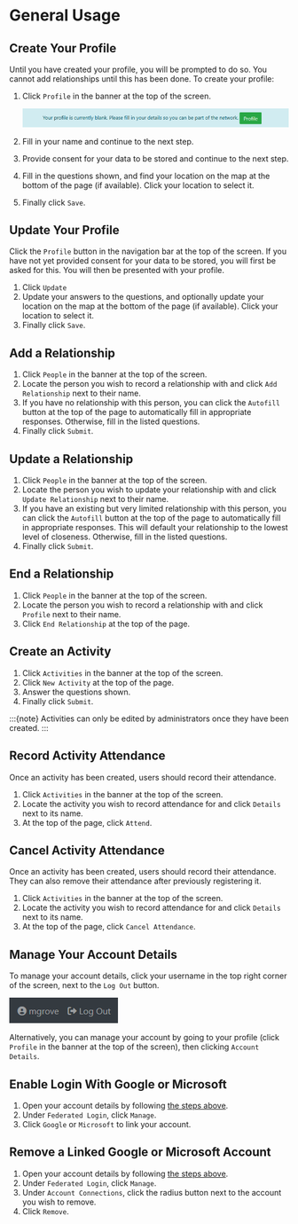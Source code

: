 # General Usage

## Create Your Profile

Until you have created your profile, you will be prompted to do so. You cannot add relationships until this has been done. To create your profile:

1. Click `Profile` in the banner at the top of the screen.

	![Profile banner](images/4-profile-banner.png "Profile banner")

2. Fill in your name and continue to the next step.
3. Provide consent for your data to be stored and continue to the next step.
4. Fill in the questions shown, and find your location on the map at the bottom of the page (if available). Click your location to select it.
5. Finally click `Save`.

## Update Your Profile

Click the `Profile` button in the navigation bar at the top of the screen. If you have not yet provided consent for your data to be stored, you will first be asked for this. You will then be presented with your profile.

1. Click `Update`
2. Update your answers to the questions, and optionally update your location on the map at the bottom of the page (if available). Click your location to select it.
3. Finally click `Save`.

## Add a Relationship

1. Click `People` in the banner at the top of the screen.
2. Locate the person you wish to record a relationship with and click `Add Relationship` next to their name.
3. If you have no relationship with this person, you can click the `Autofill` button at the top of the page to automatically fill in appropriate responses. Otherwise, fill in the listed questions.
4. Finally click `Submit`.


## Update a Relationship

1. Click `People` in the banner at the top of the screen.
2. Locate the person you wish to update your relationship with and click `Update Relationship` next to their name.
3. If you have an existing but very limited relationship with this person, you can click the `Autofill` button at the top of the page to automatically fill in appropriate responses. This will default your relationship to the lowest level of closeness. Otherwise, fill in the listed questions.
4. Finally click `Submit`.

## End a Relationship

1. Click `People` in the banner at the top of the screen.
2. Locate the person you wish to record a relationship with and click `Profile` next to their name.
4. Click `End Relationship` at the top of the page.

## Create an Activity

1. Click `Activities` in the banner at the top of the screen.
2. Click `New Activity` at the top of the page.
2. Answer the questions shown.
4. Finally click `Submit`.

:::{note}
Activities can only be edited by administrators once they have been created.
:::

## Record Activity Attendance

Once an activity has been created, users should record their attendance.

1. Click `Activities` in the banner at the top of the screen.
2. Locate the activity you wish to record attendance for and click `Details` next to its name.
3. At the top of the page, click `Attend`.

## Cancel Activity Attendance

Once an activity has been created, users should record their attendance. They can also remove their attendance after previously registering it.

1. Click `Activities` in the banner at the top of the screen.
2. Locate the activity you wish to record attendance for and click `Details` next to its name.
3. At the top of the page, click `Cancel Attendance`.

## Manage Your Account Details

To manage your account details, click your username in the top right corner of the screen, next to the `Log Out` button.

![Click your username to open your account details](images/4-open-account-details.png)

Alternatively, you can manage your account by going to your profile (click `Profile` in the banner at the top of the screen), then clicking `Account Details`.

## Enable Login With Google or Microsoft

1. Open your account details by following [the steps above](#manage-your-account-details).
2. Under `Federated Login`, click `Manage`.
3. Click `Google` or `Microsoft` to link your account.


## Remove a Linked Google or Microsoft Account

1. Open your account details by following [the steps above](#manage-your-account-details).
2. Under `Federated Login`, click `Manage`.
3. Under `Account Connections`, click the radius button next to the account you wish to remove.
4. Click `Remove`.
